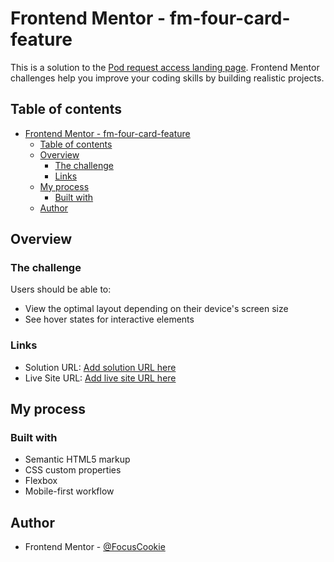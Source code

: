 # Frontend Mentor - fm-four-card-feature

This is a solution to the [Pod request access landing page](https://www.frontendmentor.io/challenges/four-card-feature-section-weK1eFYK). Frontend Mentor challenges help you improve your coding skills by building realistic projects.

## Table of contents

- [Frontend Mentor - fm-four-card-feature](#frontend-mentor---fm-four-card-feature)
  - [Table of contents](#table-of-contents)
  - [Overview](#overview)
    - [The challenge](#the-challenge)
    - [Links](#links)
  - [My process](#my-process)
    - [Built with](#built-with)
  - [Author](#author)

## Overview

### The challenge

Users should be able to:

- View the optimal layout depending on their device's screen size
- See hover states for interactive elements

### Links

- Solution URL: [Add solution URL here](https://github.com/FocusCookie/fm-four-card-feature/)
- Live Site URL: [Add live site URL here](https://focuscookie.github.io/fm-pfm-four-card-feature/)

## My process

### Built with

- Semantic HTML5 markup
- CSS custom properties
- Flexbox
- Mobile-first workflow

## Author

- Frontend Mentor - [@FocusCookie](https://www.frontendmentor.io/profile/FocusCookie)
